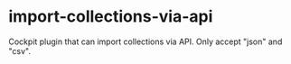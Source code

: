 # import-collections-via-api
Cockpit plugin that can import collections via API. Only accept "json" and "csv".

